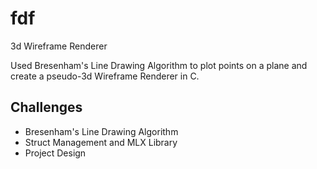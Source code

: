 # fdf
3d Wireframe Renderer

Used Bresenham's Line Drawing Algorithm to plot points on a plane and create a pseudo-3d Wireframe Renderer in C.

## Challenges
- Bresenham's Line Drawing Algorithm
- Struct Management and MLX Library
- Project Design
